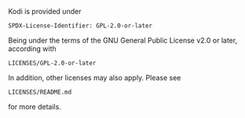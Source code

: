 Kodi is provided under

    SPDX-License-Identifier: GPL-2.0-or-later


Being under the terms of the GNU General Public License v2.0 or later, according with

    LICENSES/GPL-2.0-or-later


In addition, other licenses may also apply. Please see

    LICENSES/README.md

for more details.

